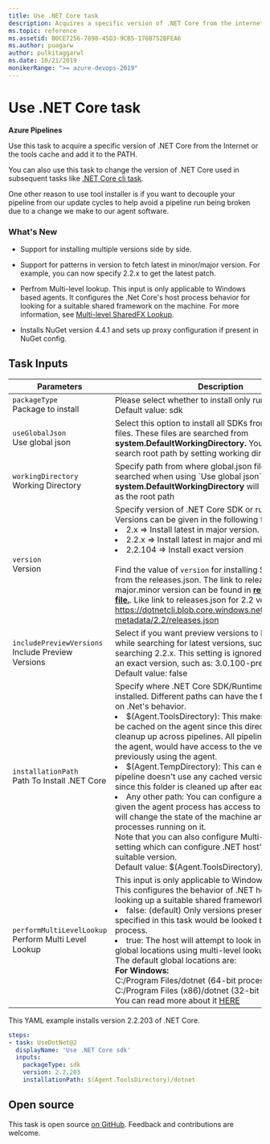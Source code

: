 ```yaml
---
title: Use .NET Core task
description: Acquires a specific version of .NET Core from the internet or the tools cache and adds it to the PATH
ms.topic: reference
ms.assetid: B0CE7256-7898-45D3-9CB5-176B752BFEA6
ms.author: puagarw
author: pulkitaggarwl
ms.date: 10/21/2019
monikerRange: ">= azure-devops-2019"
---
```


# Use .NET Core task

**Azure Pipelines**

Use this task to acquire a specific version of .NET Core from the Internet or the tools cache
and add it to the PATH.

You can also use this task to change the version of .NET Core used in subsequent tasks like [.NET Core cli task](https://github.com/Microsoft/azure-pipelines-tasks/tree/master/Tasks/DotNetCoreCLIV2).

One other reason to use tool installer is if you want to decouple your pipeline from our update cycles to help avoid a pipeline run being broken due to a change we make to our agent software.

### What's New

- Support for installing multiple versions side by side.

- Support for patterns in version to fetch latest in minor/major version. For example, you can now specify 2.2.x to get the latest patch.

- Perfrom Multi-level lookup. This input is only applicable to Windows based agents. It configures the .Net Core's host process behavior for looking for a suitable shared framework on the machine. For more information, see [Multi-level SharedFX Lookup](https://github.com/dotnet/core-setup/blob/master/Documentation/design-docs/multilevel-sharedfx-lookup.md).

- Installs NuGet version 4.4.1 and sets up proxy configuration if present in NuGet config.

## Task Inputs

<table><thead><tr><th>Parameters</th><th>Description</th></tr></thead>
<tr><td><code>packageType</code><br/>Package to install</td><td>Please select whether to install only runtime or SDK<br/>Default value: sdk</td></tr>
<tr><td><code>useGlobalJson</code><br/>Use global json</td><td>Select this option to install all SDKs from global.json files. These files are searched from <b>system.DefaultWorkingDirectory.</b> You can change the search root path by setting working directory input</td></tr>
<tr><td><code>workingDirectory</code><br/>Working Directory</td><td>Specify path from where global.json files should be searched when using `Use global json`. If empty, <b>system.DefaultWorkingDirectory</b> will be considered as the root path</td></tr>
<tr><td><code>version</code><br/>Version</td><td>Specify version of .NET Core SDK or runtime to install.<br/>Versions can be given in the following formats<li>2.x   =&gt; Install latest in major version.</li><li>2.2.x =&gt; Install latest in major and minor version</li><li>2.2.104 =&gt; Install exact version</li><br/>Find the value of <code>version</code> for installing SDK/Runtime, from the releases.json. The link to releases.json of that major.minor version can be found in <a href="https://github.com/dotnet/core/blob/master/release-notes/releases-index.json" data-raw-source="[**releases-index file.**](https://github.com/dotnet/core/blob/master/release-notes/releases-index.json)"><strong>releases-index file.</strong></a>. Like link to releases.json for 2.2 version is <a href="https://dotnetcli.blob.core.windows.net/dotnet/release-metadata/2.2/releases.json" data-raw-source="https://dotnetcli.blob.core.windows.net/dotnet/release-metadata/2.2/releases.json">https://dotnetcli.blob.core.windows.net/dotnet/release-metadata/2.2/releases.json</a></td></tr>
<tr><td><code>includePreviewVersions</code><br/>Include Preview Versions</td><td>Select if you want preview versions to be included while searching for latest versions, such as while searching 2.2.x. This setting is ignored if you specify an exact version, such as: 3.0.100-preview3-010431 <br/>Default value: false</td></tr>
<tr><td><code>installationPath</code><br/>Path To Install .NET Core</td><td>Specify where .NET Core SDK/Runtime should be installed. Different paths can have the following impact on .Net&#39;s behavior.<li>$(Agent.ToolsDirectory): This makes the version to be cached on the agent since this directory is not cleanup up across pipelines. All pipelines running on the agent, would have access to the versions installed previously using the agent.</li><li>$(Agent.TempDirectory): This can ensure that a pipeline doesn&#39;t use any cached version of .NET core since this folder is cleaned up after each pipeline.</li><li>Any other path: You can configure any other path given the agent process has access to the path. This will change the state of the machine and impact all processes running on it.<br/>Note that you can also configure Multi-Level Lookup setting which can configure .NET host&#39;s probing for a suitable version. <br/>Default value: $(Agent.ToolsDirectory)/dotnet</td></tr>
<tr><td><code>performMultiLevelLookup</code><br/>Perform Multi Level Lookup</td><td>This input is only applicable to Windows based agents. This configures the behavior of .NET host process for looking up a suitable shared framework.<li>false: (default) Only versions present in the folder specified in this task would be looked by the host process.</li><li>true: The host will attempt to look in pre-defined global locations using multi-level lookup.<br/>The default global locations are: <br/><b>For Windows:</b><br/>C:/Program Files/dotnet (64-bit processes)<br/>C:/Program Files (x86)/dotnet (32-bit process)</li> You can read more about it <a href="https://github.com/dotnet/core-setup/blob/master/Documentation/design-docs/multilevel-sharedfx-lookup.md" data-raw-source="[HERE](https://github.com/dotnet/core-setup/blob/master/Documentation/design-docs/multilevel-sharedfx-lookup.md)">HERE</a></td></tr>
</table>

This YAML example installs version 2.2.203 of .NET Core.

```YAML
steps:
- task: UseDotNet@2
  displayName: 'Use .NET Core sdk'
  inputs:
    packageType: sdk
    version: 2.2.203
    installationPath: $(Agent.ToolsDirectory)/dotnet
```

## Open source

This task is open source [on GitHub](https://github.com/Microsoft/azure-pipelines-tasks). Feedback and contributions are welcome.

